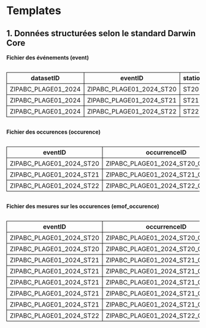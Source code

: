 # Templates

## 1. Données structurées selon le standard Darwin Core


**Fichier des événements (event)** 

<!DOCTYPE html>
<html lang="fr">
<head>
  <meta charset="UTF-8">
  <style>
    table {
      border-collapse: collapse;
    }
    th, td {
      border: 1px solid black;
      padding: 4px 8px;
      white-space: nowrap;
    }
  </style>
</head>
<body>
  <div style="overflow-x: auto;">
    <table>
      <thead>
        <tr>
          <th>datasetID</th>
          <th>eventID</th>
          <th>station</th>
          <th>eventDate</th>
          <th>countryCode</th>
          <th>locality</th>
          <th>decimalLatitude</th>
          <th>decimalLongitude</th>
          <th>geodeticDatum</th>
          <th>samplingProtocol</th>
          <th>habitat</th>
          <th>eventRemarks</th>
          <th>temperature_degree_C</th>
          <th>vitesse du vent_beaufort</th>
          <th>couverture nuageuse_pourcent</th>
          <th>granulometrie</th>
          <th>precipitations_mm</th>
          <th>measurementRemarks</th>
        </tr>
      </thead>
      <tbody>
        <tr>
          <td>ZIPABC_PLAGE01_2024</td>
          <td>ZIPABC_PLAGE01_2024_ST20</td>
          <td>ST20</td>
          <td>2024-07-10</td>
          <td>CA</td>
          <td>Baie Saint-Nicholas</td>
          <td>49.31574587</td>
          <td>-67.7915172</td>
          <td>WGS84 EPSG:4326</td>
          <td>Bourolle</td>
          <td>marais</td>
          <td>près de la route</td>
          <td>28</td>
          <td>3</td>
          <td>20</td>
          <td>sable</td>
          <td>0</td>
          <td>NA</td>
        </tr>
        <tr>
          <td>ZIPABC_PLAGE01_2024</td>
          <td>ZIPABC_PLAGE01_2024_ST21</td>
          <td>ST21</td>
          <td>2024-07-10</td>
          <td>CA</td>
          <td>Baie Saint-Nicholas</td>
          <td>49.31581678</td>
          <td>-67.7918299</td>
          <td>WGS84 EPSG:4326</td>
          <td>Bourolle</td>
          <td>marais</td>
          <td>NA</td>
          <td>29</td>
          <td>2</td>
          <td>30</td>
          <td>limon</td>
          <td>0</td>
          <td>quelques bourrasques</td>
        </tr>
        <tr>
          <td>ZIPABC_PLAGE01_2024</td>
          <td>ZIPABC_PLAGE01_2024_ST22</td>
          <td>ST22</td>
          <td>2024-07-10</td>
          <td>CA</td>
          <td>Baie Saint-Nicholas</td>
          <td>49.3145898</td>
          <td>-67.7915917</td>
          <td>WGS84 EPSG:4326</td>
          <td>Bourolle</td>
          <td>marais</td>
          <td>NA</td>
          <td>35</td>
          <td>2</td>
          <td>80</td>
          <td>argile</td>
          <td>5</td>
          <td>NA</td>
        </tr>
      </tbody>
    </table>
  </div>
</body>
</html>


**Fichier des occurences (occurence)**

<!DOCTYPE html>
<html lang="fr">
<head>
  <meta charset="UTF-8">
  <style>
    table {
      border-collapse: collapse;
    }
    th, td {
      border: 1px solid black;
      padding: 4px 8px;
      white-space: nowrap;
    }
  </style>
</head>
<body>
  <div style="overflow-x: auto;">
    <table>
      <thead>
        <tr>
          <th>eventID</th>
          <th>occurrenceID</th>
          <th>station</th>
          <th>eventDate</th>
          <th>decimalLatitude</th>
          <th>decimalLongitude</th>
          <th>kingdom</th>
          <th>taxonRank</th>
          <th>vernacularName</th>
          <th>scientificName</th>
          <th>scientificNameID</th>
          <th>organismQuantity</th>
          <th>organismQuantityType</th>
          <th>occurrenceStatus</th>
          <th>basisOfRecord</th>
          <th>occurrenceRemarks</th>
        </tr>
      </thead>
      <tbody>
        <tr>
          <td>ZIPABC_PLAGE01_2024_ST20</td>
          <td>ZIPABC_PLAGE01_2024_ST20_Gmacro</td>
          <td>ST20</td>
          <td>2024-07-10</td>
          <td>49.31574587</td>
          <td>-67.7915172</td>
          <td>Animalia</td>
          <td>species</td>
          <td>Morue du Groenland</td>
          <td>Gadus macrocephalus</td>
          <td>urn:lsid:marinespecies.org:taxname:254538</td>
          <td>2</td>
          <td>nombre d'individus</td>
          <td>present</td>
          <td>LivingSpecimen</td>
          <td>1 individu mort</td>
        </tr>
        <tr>
          <td>ZIPABC_PLAGE01_2024_ST21</td>
          <td>ZIPABC_PLAGE01_2024_ST21_Cirroratus</td>
          <td>ST21</td>
          <td>2024-07-10</td>
          <td>49.31581678</td>
          <td>-67.7918299</td>
          <td>Animalia</td>
          <td>species</td>
          <td>Crabe commun</td>
          <td>Cancer irroratus</td>
          <td>urn:lsid:marinespecies.org:taxname:158057</td>
          <td>5</td>
          <td>nombre d'individus</td>
          <td>present</td>
          <td>LivingSpecimen</td>
          <td>NA</td>
        </tr>
        <tr>
          <td>ZIPABC_PLAGE01_2024_ST22</td>
          <td>ZIPABC_PLAGE01_2024_ST22_Crangon</td>
          <td>ST22</td>
          <td>2024-07-10</td>
          <td>49.3145898</td>
          <td>-67.7915917</td>
          <td>Animalia</td>
          <td>genus</td>
          <td>Crangon sp.</td>
          <td>Crangon</td>
          <td>urn:lsid:marinespecies.org:taxname:107007</td>
          <td>1</td>
          <td>nombre d'individus</td>
          <td>present</td>
          <td>LivingSpecimen</td>
          <td>identification incertaine</td>
        </tr>
      </tbody>
    </table>
  </div>
</body>
</html>


**Fichier des mesures sur les occurences (emof_occurence)**

<!DOCTYPE html>
<html lang="fr">
<head>
  <meta charset="UTF-8">
  <style>
    table {
      border-collapse: collapse;
    }
    th, td {
      border: 1px solid black;
      padding: 4px 8px;
      white-space: nowrap;
    }
  </style>
</head>
<body>
  <div style="overflow-x: auto;">
    <table>
      <thead>
        <tr>
          <th>eventID</th>
          <th>occurrenceID</th>
          <th>measurementID</th>
          <th>station</th>
          <th>eventDate</th>
          <th>decimalLatitude</th>
          <th>decimalLongitude</th>
          <th>scientificName</th>
          <th>longueur_cm</th>
          <th>masse_g</th>
          <th>sexe</th>
          <th>âge</th>
          <th>measurementRemarks</th>
        </tr>
      </thead>
      <tbody>
        <tr>
          <td>ZIPABC_PLAGE01_2024_ST20</td>
          <td>ZIPABC_PLAGE01_2024_ST20_Gmacro</td>
          <td>ZIPABC_PLAGE01_2024_ST20_Gmacro_01</td>
          <td>ST20</td>
          <td>2024-07-10</td>
          <td>49.31574587</td>
          <td>-67.7915172</td>
          <td>Gadus macrocephalus</td>
          <td>20</td>
          <td>75</td>
          <td>F</td>
          <td>J</td>
          <td>NA</td>
        </tr>
        <tr>
          <td>ZIPABC_PLAGE01_2024_ST20</td>
          <td>ZIPABC_PLAGE01_2024_ST20_Gmacro</td>
          <td>ZIPABC_PLAGE01_2024_ST20_Gmacro_02</td>
          <td>ST20</td>
          <td>2024-07-10</td>
          <td>49.31574587</td>
          <td>-67.7915172</td>
          <td>Gadus macrocephalus</td>
          <td>19</td>
          <td>182</td>
          <td>M</td>
          <td>J</td>
          <td>mort</td>
        </tr>
        <tr>
          <td>ZIPABC_PLAGE01_2024_ST21</td>
          <td>ZIPABC_PLAGE01_2024_ST21_Cirroratus</td>
          <td>ZIPABC_PLAGE01_2024_ST21_Cirroratus_01</td>
          <td>ST21</td>
          <td>2024-07-10</td>
          <td>49.31581678</td>
          <td>-67.7918299</td>
          <td>Cancer irroratus</td>
          <td>13</td>
          <td>70</td>
          <td>N/D</td>
          <td>N/D</td>
          <td>NA</td>
        </tr>
        <tr>
          <td>ZIPABC_PLAGE01_2024_ST21</td>
          <td>ZIPABC_PLAGE01_2024_ST21_Cirroratus</td>
          <td>ZIPABC_PLAGE01_2024_ST21_Cirroratus_02</td>
          <td>ST21</td>
          <td>2024-07-10</td>
          <td>49.31581678</td>
          <td>-67.7918299</td>
          <td>Cancer irroratus</td>
          <td>12</td>
          <td>64</td>
          <td>M</td>
          <td>A</td>
          <td>a perdu une patte</td>
        </tr>
        <tr>
          <td>ZIPABC_PLAGE01_2024_ST21</td>
          <td>ZIPABC_PLAGE01_2024_ST21_Cirroratus</td>
          <td>ZIPABC_PLAGE01_2024_ST21_Cirroratus_03</td>
          <td>ST21</td>
          <td>2024-07-10</td>
          <td>49.31581678</td>
          <td>-67.7918299</td>
          <td>Cancer irroratus</td>
          <td>13</td>
          <td>140</td>
          <td>M</td>
          <td>J</td>
          <td>NA</td>
        </tr>
        <tr>
          <td>ZIPABC_PLAGE01_2024_ST21</td>
          <td>ZIPABC_PLAGE01_2024_ST21_Cirroratus</td>
          <td>ZIPABC_PLAGE01_2024_ST21_Cirroratus_04</td>
          <td>ST21</td>
          <td>2024-07-10</td>
          <td>49.31581678</td>
          <td>-67.7918299</td>
          <td>Cancer irroratus</td>
          <td>15</td>
          <td>115</td>
          <td>F</td>
          <td>A</td>
          <td>NA</td>
        </tr>
        <tr>
          <td>ZIPABC_PLAGE01_2024_ST21</td>
          <td>ZIPABC_PLAGE01_2024_ST21_Cirroratus</td>
          <td>ZIPABC_PLAGE01_2024_ST21_Cirroratus_05</td>
          <td>ST21</td>
          <td>2024-07-10</td>
          <td>49.31581678</td>
          <td>-67.7918299</td>
          <td>Cancer irroratus</td>
          <td>11</td>
          <td>90</td>
          <td>F</td>
          <td>A</td>
          <td>NA</td>
        </tr>
        <tr>
          <td>ZIPABC_PLAGE01_2024_ST22</td>
          <td>ZIPABC_PLAGE01_2024_ST22_Crangon</td>
          <td>ZIPABC_PLAGE01_2024_ST22_Crangon_01</td>
          <td>ST22</td>
          <td>2024-07-10</td>
          <td>49.3145898</td>
          <td>-67.7915917</td>
          <td>Crangon</td>
          <td>5</td>
          <td>3</td>
          <td>M</td>
          <td>N/D</td>
          <td>NA</td>
        </tr>
      </tbody>
    </table>
  </div>
</body>
</html>

